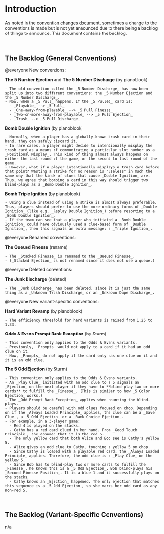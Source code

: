 # Introduction

As noted in the [convention changes document](convention-changes.md), sometimes a change to the conventions is made but is not yet announced due to there being a backlog of things to announce. This document contains the backlog.

<br />

## The Backlog (General Conventions)

@everyone New conventions:

**The 5 Number Ejection** and **The 5 Number Discharge** (by pianoblook)

```text
- The old convention called the _5 Number Discharge_ has now been split up into two different conventions: the _5 Number Ejection and the _5 Number Discharge_.
- Now, when a _5 Pull_ happens, if the _5 Pulled_ card is:
  - _Playable_ --> _5 Pull_
  - _One-away-from-playable_ --> _5 Pull Finesse_
  - _Two-or-more-away-from-playable_ --> _5 Pull Ejection_
  - _Trash_ --> _5 Pull Discharge_
```

**Bomb Double Ignition** (by pianoblook)

```text
- Normally, when a player has a globally-known trash card in their hand, they can safely discard it.
- In rare cases, a player might decide to intentionally misplay the trash card as a means of communicating a particular slot number as a _Positional Misplay_. This kind of thing almost always happens on either the last round of the game, or the second to last round of the game.
- However, what if a player intentionally misplays a trash card before that point? Wasting a strike for no reason is "useless" in much the same way that the kinds of clues that cause _Double Ignition_ are. Thus, we agree that bombing a card in this way should trigger two blind-plays as a _Bomb Double Ignition_.
```

**Bomb Triple Ignition** (by pianoblook)

```text
- Using a clue instead of using a strike is almost always preferable. Thus, players should prefer to use the more-ordinary forms of _Double Ignition_ (like e.g. _Replay Double Ignition_) before resorting to a _Bomb Double Ignition_.
- If the team can see that a player who initiated a _Bomb Double Ignition_ could have obviously used a clue-based form of _Double Ignition_, then this signals an extra message: a _Triple Ignition_.
```

@everyone Renamed conventions:

**The Queued Finesse** (rename)

```text
- The _Stacked Finesse_ is renamed to the _Queued Finesse_.
- (_Stacked Ejection_ is not renamed since it does not use a queue.)
```

@everyone Deleted conventions:

**The Junk Discharge** (deleted)

```text
- The _Junk Discharge_ has been deleted, since it is just the same thing as a _Unknown Trash Discharge_ or an _Unknown Dupe Discharge_.
```

@everyone New variant-specific conventions:

**Hard Variant Revamp** (by pianoblook)

```text
- The efficiency threshold for hard variants is raised from 1.25 to 1.33.
```

**Odds & Evens Prompt Rank Exception** (by Sturm)

```text
- This convention only applies to the Odds & Evens variants.
- Previously, _Prompts_ would not apply to a card if it had an odd clue on it.
- Now, _Prompts_ do not apply if the card only has one clue on it and it is an odd clue.
```

**The 5 Odd Ejection** (by Sturm)

```text
- This convention only applies to the Odds & Evens variants.
- An _Play Clue_ initiated with an odd clue to a 5 signals an _Ejection_ on the next player if they have to **blind-play two or more cards** to fulfill the _Finesse_. (This is similar to how _5 Color Ejection_ works.)
- The _Odd Prompt Rank Exception_ applies when counting the blind-plays.
- Players should be careful with odd clues focused on chop. Depending on if the _Always Loaded Principle_ applies, the clue can be a _Save Clue_, a _5 Odd Ejection_ or a _Rank Choice Ejection_.
- For example, in a 3-player game:
  - Red 4 is played on the stacks.
  - Cathy has a red card clued in her hand. From _Good Touch Principle_, she assumes that it is the red 5.
  - The only yellow card that both Alice and Bob see is Cathy's yellow 5.
  - Alice gives an odd clue to Cathy, touching a yellow 5 on chop.
  - Since Cathy is loaded with a playable red card, the _Always Loaded Principle_ applies. Therefore, the odd clue is a _Play Clue_ on the yellow 5.
  - Since Bob has to blind-play two or more cards to fulfill the _Finesse_, he knows this is a _5 Odd Ejection_. Bob blind-plays his _Second Finesse Position_. It is a blue 1 and it successfully plays on the stacks.
  - Cathy knows an _Ejection_ happened. The only ejection that matches this sequence is a _5 Odd Ejection_, so she marks her odd card as any non-red 5.
```

<br />

## The Backlog (Variant-Specific Conventions)

n/a

<br />
